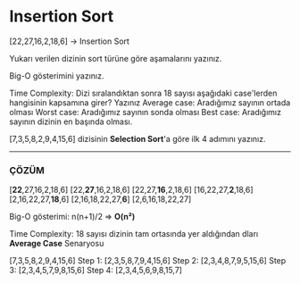 # Insertion Sort
[22,27,16,2,18,6] -> Insertion Sort

Yukarı verilen dizinin sort türüne göre aşamalarını yazınız.

Big-O gösterimini yazınız.

Time Complexity: Dizi sıralandıktan sonra 18 sayısı aşağıdaki case'lerden hangisinin kapsamına girer? Yazınız
Average case: Aradığımız sayının ortada olması
Worst case: Aradığımız sayının sonda olması
Best case: Aradığımız sayının dizinin en başında olması.

[7,3,5,8,2,9,4,15,6] dizisinin **Selection Sort**'a göre ilk 4 adımını yazınız.

---

### ÇÖZÜM

[**22**,27,16,2,18,6]
[22,**27**,16,2,18,6]
[22,27,**16**,2,18,6]
[16,22,27,**2**,18,6]
[2,16,22,27,**18**,6]
[2,16,18,22,27,**6**]
[2,6,16,18,22,27]
 

Big-O gösterimi: n(n+1)/2 => **O(n²)**

Time Complexity: 18 sayısı dizinin tam ortasında yer aldığından dları **Average Case** Senaryosu


[7,3,5,8,2,9,4,15,6]
Step 1: [2,3,5,8,7,9,4,15,6]
Step 2: [2,3,4,8,7,9,5,15,6]
Step 3: [2,3,4,5,7,9,8,15,6]
Step 4: [2,3,4,5,6,9,8,15,7]
